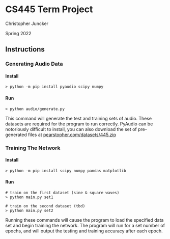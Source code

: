# CS445 Term Project

Christopher Juncker

Spring 2022

## Instructions

### Generating Audio Data

#### Install
```shell
> python -m pip install pyaudio scipy numpy
```

#### Run
```shell
> python audio/generate.py
```

This command will generate the test and training sets of audio. These
datasets are required for the program to run correctly. PyAudio can be
notoriously difficult to install, you can also download the set of pre-
generated files at 
[pearstopher.com/datasets/445.zip](http://pearstopher.com/datasets/445.zip)


### Training The Network

#### Install
```shell
> python -m pip install scipy numpy pandas matplotlib
```

#### Run
```shell
# train on the first dataset (sine & square waves)
> python main.py set1

# train on the second dataset (tbd)
> python main.py set2
```

Running these commands will cause the program to load the specified 
data set and begin training the network. The program will run for a
set number of epochs, and will output the testing and training accuracy
after each epoch.


